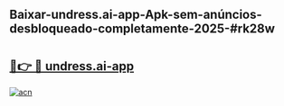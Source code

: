## Baixar-undress.ai-app-Apk-sem-anúncios-desbloqueado-completamente-2025-#rk28w

# <h2><a href="https://ainizakaria.my?title=undress.ai-app&ref=20M">🔗👉 🔴 undress.ai-app</a></h2>

[![acn](https://github.com/user-attachments/assets/0f9c940e-d8b0-45ae-aac7-cd30a18b3e1c)](https://ainizakaria.my?title=undress.ai-app&ref=20M)

